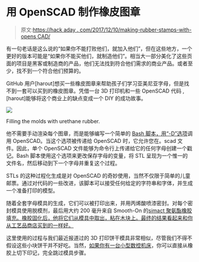 # 用 OpenSCAD 制作橡皮图章

> 原文:[https://hack aday . com/2017/12/10/making-rubber-stamps-with-opens CAD/](https://hackaday.com/2017/12/10/making-rubber-stamps-with-openscad/)

有一句老话是这么说的“如果你不能打败他们，就加入他们”，但在这些地方，一个更好的版本可能是“如果你不能买他们，就制造他们”。相当大一部分美化了这些页面的项目是黑客或制造商的产品，他们无法找到符合他们需求的商业产品。或者至少，找不到一个符合他们预算的。

GitHub 用户[harout]想买一些橡皮图章来帮助孩子们学习亚美尼亚字母，但是找不到一套可以买到的橡皮图章。凭借一台 3D 打印机和一些 OpenSCAD 代码 , [harout]能够将这个商业上的缺点变成一个 DIY 的成功故事。

[![](../Images/457487152b26b3a40b7aab6c945c7e7c.png)](https://hackaday.com/wp-content/uploads/2017/12/diystamp_detail.jpg)

Filling the molds with urethane rubber.

他不需要手动渲染每个图章，而是能够编写一个简单的 [Bash 脚本，用“-D”选项](https://github.com/harout/alphabet-stamps/blob/master/build.sh)调用 OpenSCAD。当这个选项被传递给 OpenSCAD 时，它允许您在。scad 文件。因此，单个 OpenSCAD 文件能够为命令行上传递给它的任何字母创建一个戳记。Bash 脚本使用这个选项来更改保存字母的变量，将 STL 呈现为一个惟一的文件名，然后移动到下一个字母并重复这个过程。

STLs 的这种过程化生成是对 OpenSCAD 的奇妙使用，当然不仅限于简单的儿童邮票。通过对代码的一些改进，该脚本可以接受任何给定的字符串和字体，并生成一个准备打印的模型。

随着全套字母模具的生成，它们可以被打印出来，并用丙烯酸喷漆密封。对每个密封模具使用脱模剂，最后用大约 200 毫升来自 Smooth-On 的[simact 聚氨酯橡胶填充。橡胶固化后，他将它们从模具中取出，粘在木块上。最终的结果看起来和你从工艺品商店买到的一样好。](https://www.smooth-on.com/product-line/simpact-series/)

这里使用的过程与我们最近报道过的 3D 打印饼干模具非常相似，尽管我们不得不假设这些小块饼干并不好吃。当然，[如果你有一台小型数控机床](https://hackaday.com/2014/02/12/cheap-resourceful-diy-mini-cnc-routermill-contraption/)，你可以直接从橡胶上切下印记，完全跳过模具步骤。
